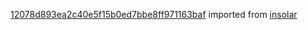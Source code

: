 [12078d893ea2c40e5f15b0ed7bbe8ff971163baf](https://github.com/insolar/insolar/commit/12078d893ea2c40e5f15b0ed7bbe8ff971163baf) imported from [insolar](https://github.com/insolar/insolar)
